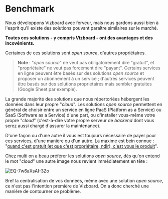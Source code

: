 # Benchmark

Nous développons Vizboard avec ferveur, mais nous gardons aussi bien à l'esprit qu'il existe des solutions pouvant paraître similaires sur le marché.

**Toutes ces solutions - y compris Vizboard - ont des avantages et des incovénients.**

Certaines de ces solutions sont _open source_, d'autres propriétaires.

> **Note** : "_open source_" ne veut pas obligatoirement dire "gratuit", et "propriétaire" ne veut pas forcément dire "payant". Certains services en ligne peuvent être basés sur des solutions _open source_ et proposer un abonnement à un service ; d'autres services peuvent être basés sur des solutions propriétaires mais sembler gratuites (Google Sheet par exemple).

La grande majorité des solutions que nous répertoriées hébergent les données dans leur propre "_cloud_". Les solutions _open source_ permettent en général de  choisir entre un service en ligne PaaS (Platform as a Service) ou SaaS (Software as a Service) d'une part, ou d'installer vous-même votre propre "_cloud_" (c'est-à-dire votre propre serveur de _backend_ dont vous serez aussi chargé d'assurer la maintenance).

D'une façon ou d'une autre il vous est toujours nécessaire de payer pour ces services, d'une manière ou d'un autre. La maxime est bein connue : "[quand  c'est gratuit (et que c'est propriétaire, ndlr), c'est vous le produit](https://techhq.com/2018/04/facebook-if-something-is-free-you-are-the-product/)".

Chez multi on a beau préférer les solutions _open source_, dès qu'on entend le mot "_cloud_" une autre image nous revient immédiatement en tête :

![EQ-7w6aXsAI-3Zo](https://user-images.githubusercontent.com/21986727/180086001-4f9b025c-a0c7-4e82-b74f-9ae7120e9649.jpg)

Bref la centralisation de vos données, même avec une solution _open source_, ce n'est pas l'intention première de Vizboard. On a donc cherché une manière de contourner ce problème.
